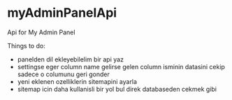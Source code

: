 # myAdminPanelApi
Api for My Admin Panel

Things to do:
- panelden dil ekleyebilelim bir api yaz
- settingse eger column name gelirse gelen column isminin datasini cekip sadece o columunu geri gonder
- yeni eklenen ozelliklerin sitemapini ayarla
- sitemap icin daha kullanisli bir yol bul direk databaseden cekmek gibi